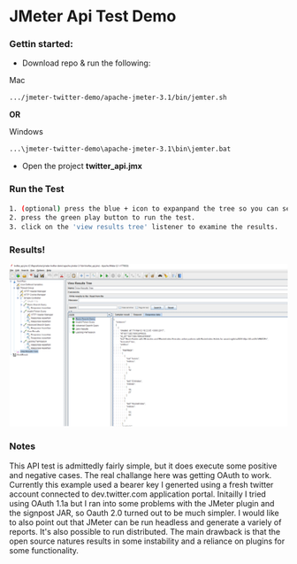 # JMeter Api Test Demo

### Gettin started:
- Download repo & run the following:

Mac
```sh
.../jmeter-twitter-demo/apache-jmeter-3.1/bin/jemter.sh
```
**OR**

Windows
```cmd
...\jmeter-twitter-demo\apache-jmeter-3.1\bin\jemter.bat
```

- Open the project **twitter_api.jmx**


### Run the Test
```sh
1. (optional) press the blue + icon to expanpand the tree so you can see all the samplers and assertions
2. press the green play button to run the test.
3. click on the 'view results tree' listener to examine the results.
```

### Results!
![alt tag](https://github.com/austinrr/jmeter-twitter-demo/blob/master/screen1.png)


### Notes
This API test is admittedly fairly simple, but it does execute some positive and negative cases.  The real challange here was getting OAuth to work.  Currently this example used a bearer key I generted using a fresh twitter account connected to dev.twitter.com application portal.  Initailly I tried using OAuth 1.1a but I ran into some problems with the JMeter plugin and the signpost JAR, so Oauth 2.0 turned out to be much simpler.  I would like to also point out that JMeter can be run headless and generate a variely of reports.  It's also possible to run distributed.  The main drawback is that the open source natures results in some instability and a reliance on plugins for some functionality.    

